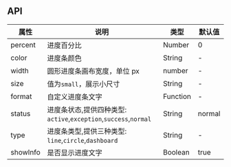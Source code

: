 ## API
| 属性     | 说明                                                             | 类型     | 默认值 |
|----------|------------------------------------------------------------------|----------|--------|
| percent  | 进度百分比                                                       | Number   | 0      |
| color    | 进度条颜色                                                       | String   | -      |
| width    | 圆形进度条画布宽度，单位 px                                      | number   | -      |
| size     | 值为`small`，展示小尺寸                                          | String   | -      |
| format   | 自定义进度条文字                                                 | Function | -      |
| status   | 进度条状态,提供四种类型: `active`,`exception`,`success`,`normal` | String   | normal |
| type     | 进度条类型,提供三种类型: `line`,`circle`,`dashboard`             | String   | -      |
| showInfo | 是否显示进度文字                                                 | Boolean  | true   |
